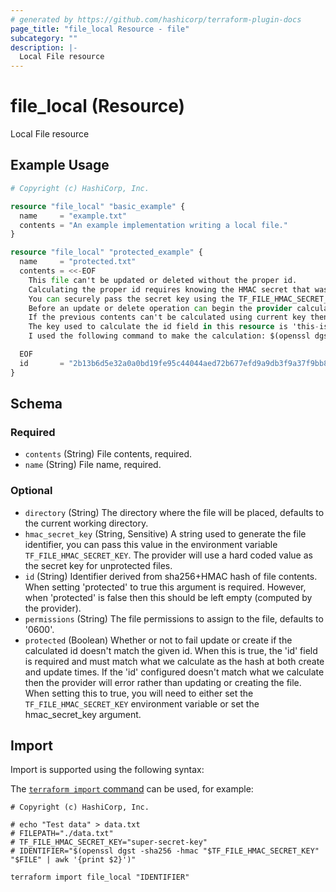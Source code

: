 ```yaml
---
# generated by https://github.com/hashicorp/terraform-plugin-docs
page_title: "file_local Resource - file"
subcategory: ""
description: |-
  Local File resource
---
```


# file_local (Resource)

Local File resource

## Example Usage

```terraform
# Copyright (c) HashiCorp, Inc.

resource "file_local" "basic_example" {
  name     = "example.txt"
  contents = "An example implementation writing a local file."
}

resource "file_local" "protected_example" {
  name     = "protected.txt"
  contents = <<-EOF
    This file can't be updated or deleted without the proper id.
    Calculating the proper id requires knowing the HMAC secret that was used to generate the previous state.
    You can securely pass the secret key using the TF_FILE_HMAC_SECRET_KEY environment variable.
    Before an update or delete operation can begin the provider calculates the id of the previous contents.
    If the previous contents can't be calculated using current key then the provider errors.
    The key used to calculate the id field in this resource is 'this-is-an-example-key'.
    I used the following command to make the calculation: $(openssl dgst -sha256 -hmac "this-is-an-example-key" "$FILE" | awk '{print $2}').

  EOF
  id       = "2b13b6d5e32a0a0bd19fe95c44044aed72b677efd9a9db3f9a37f9bb8b0a893e"
}
```

<!-- schema generated by tfplugindocs -->
## Schema

### Required

- `contents` (String) File contents, required.
- `name` (String) File name, required.

### Optional

- `directory` (String) The directory where the file will be placed, defaults to the current working directory.
- `hmac_secret_key` (String, Sensitive) A string used to generate the file identifier, you can pass this value in the environment variable `TF_FILE_HMAC_SECRET_KEY`. The provider will use a hard coded value as the secret key for unprotected files.
- `id` (String) Identifier derived from sha256+HMAC hash of file contents. When setting 'protected' to true this argument is required. However, when 'protected' is false then this should be left empty (computed by the provider).
- `permissions` (String) The file permissions to assign to the file, defaults to '0600'.
- `protected` (Boolean) Whether or not to fail update or create if the calculated id doesn't match the given id. When this is true, the 'id' field is required and must match what we calculate as the hash at both create and update times. If the 'id' configured doesn't match what we calculate then the provider will error rather than updating or creating the file. When setting this to true, you will need to either set the `TF_FILE_HMAC_SECRET_KEY` environment variable or set the hmac_secret_key argument.

## Import

Import is supported using the following syntax:

The [`terraform import` command](https://developer.hashicorp.com/terraform/cli/commands/import) can be used, for example:

```shell
# Copyright (c) HashiCorp, Inc.

# echo "Test data" > data.txt
# FILEPATH="./data.txt"
# TF_FILE_HMAC_SECRET_KEY="super-secret-key"
# IDENTIFIER="$(openssl dgst -sha256 -hmac "$TF_FILE_HMAC_SECRET_KEY" "$FILE" | awk '{print $2}')"

terraform import file_local "IDENTIFIER"
```
